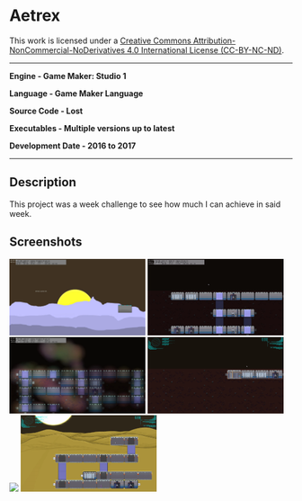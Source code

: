 # Aetrex

This work is licensed under a <a rel="license" href="http://creativecommons.org/licenses/by-nc-nd/4.0/">Creative Commons Attribution-NonCommercial-NoDerivatives 4.0 International License (CC-BY-NC-ND)</a>.
________________

**Engine - Game Maker: Studio 1**

**Language - Game Maker Language**

**Source Code - Lost**

**Executables - Multiple versions up to latest**

**Development Date - 2016 to 2017**

________________

## Description
This project was a week challenge to see how much I can achieve in said week.

## Screenshots
<img src="readme/initial.jpg" width="48%"> <img src="readme/menu-test.gif" width="48%">
<img src="readme/lighttest.jpg" width="48%"> <img src="readme/Prod Menu-1.gif" width="48%">
<img src="readme/PathFinding Aetrex-1.gif" width="48%"> <img src="readme/PathWithLift.gif" width="48%">
